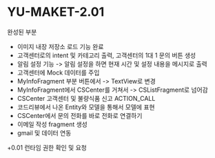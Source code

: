 # YU-MAKET-2.01


완성된 부분 

- 이미지 내장 저장소 로드 기능 완료
- 고객센터로의 intent 및 카테고리 출력, 고객센터의 1대 1 문의 버튼 생성
- 알림 설정 기능 -> 알림 설정을 하면 현재 시간 및 설정 내용을 메시지로 출력
- 고객센터에 Mock 데이터를 주입
- MyInfoFragment 부분 버튼에서 -> TextView로 변경
- MyInfoFragment에서 CSCenter를 거쳐서 -> CSListFragment로 넘어감
- CSCenter 고객센터 및 불량식품 신고 ACTION_CALL
- 코드리뷰에서 나온 Entity와 모델을 통해서 모델에 표현
- CSCenter에서 문의 전화를 바로 전화로 연결하기
- 이메일 작성 fragment 생성
- gmail 및 데이터 연동

+0.01
런타임 권한 확인 및 요청
